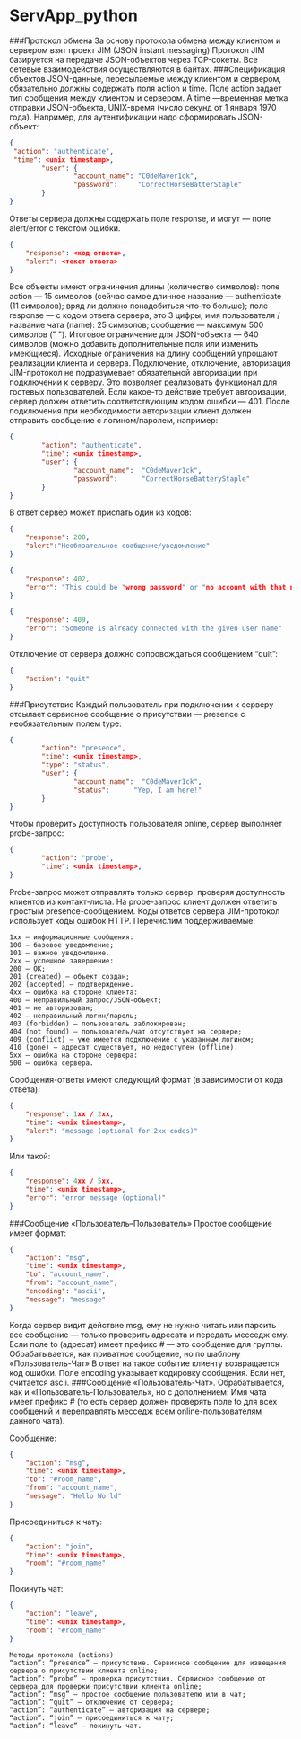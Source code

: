 # ServApp_python

###Протокол обмена
За основу протокола обмена между клиентом и сервером взят проект JIM (JSON instant messaging)
Протокол JIM базируется на передаче JSON-объектов через TCP-сокеты.
Все сетевые взаимодействия осуществляются в байтах.
###Спецификация объектов
JSON-данные, пересылаемые между клиентом и сервером, обязательно должны содержать поля action и time.
Поле action задает тип сообщения между клиентом и сервером. А time —временная метка отправки JSON-объекта, UNIX-время (число секунд от 1 января 1970 года).
Например, для аутентификации надо сформировать JSON-объект:

```json
{
 "action": "authenticate",
 "time": <unix timestamp>,
        "user": {
                "account_name": "C0deMaver1ck",
                "password":     "CorrectHorseBatterStaple"
        }
}
```

Ответы сервера должны содержать поле response, и могут — поле alert/error с текстом ошибки.
```json
{
    "response": <код ответа>,
    "alert": <текст ответа>
}
```
Все объекты имеют ограничения длины (количество символов):
поле action — 15 символов (сейчас самое длинное название — authenticate (11 символов); вряд ли должно понадобиться что-то больше);
поле response — с кодом ответа сервера, это 3 цифры;
имя пользователя / название чата (name): 25 символов;
сообщение — максимум 500 символов (" ").
Итоговое ограничение для JSON-объекта — 640 символов (можно добавить дополнительные поля или изменить имеющиеся). Исходные ограничения на длину сообщений упрощают реализации клиента и сервера.
Подключение, отключение, авторизация
JIM-протокол не подразумевает обязательной авторизации при подключении к серверу. Это позволяет реализовать функционал для гостевых пользователей.
Если какое-то действие требует авторизации, сервер должен ответить соответствующим кодом ошибки — 401.
После подключения при необходимости авторизации клиент должен отправить сообщение с логином/паролем, например:
```json
{
        "action": "authenticate",
        "time": <unix timestamp>,
        "user": {
                "account_name":  "C0deMaver1ck",
                "password":      "CorrectHorseBatteryStaple"
        }
}
```

В ответ сервер может прислать один из кодов:
```json
{
    "response": 200,
    "alert":"Необязательное сообщение/уведомление"
}
```
```json
{
    "response": 402,
    "error": "This could be "wrong password" or "no account with that name""
}
```
```json
{
    "response": 409,
    "error": "Someone is already connected with the given user name"
}
```

Отключение от сервера должно сопровождаться сообщением “quit”:
```json
{
    "action": "quit"
}
```
###Присутствие
Каждый пользователь при подключении к серверу отсылает сервисное сообщение о присутствии — presence с необязательным полем type:

```json
{
        "action": "presence",
        "time": <unix timestamp>,
        "type": "status",
        "user": {
                "account_name":  "C0deMaver1ck",
                "status":      "Yep, I am here!"
        }
}
```

Чтобы проверить доступность пользователя online, сервер выполняет probe-запрос:

```json
{
        "action": "probe",
        "time": <unix timestamp>,
}
```

Probe-запрос может отправлять только сервер, проверяя доступность клиентов из контакт-листа. На probe-запрос клиент должен ответить простым presence-сообщением.
Коды ответов сервера
JIM-протокол использует коды ошибок HTTP. Перечислим поддерживаемые:
```
1xx — информационные сообщения:
100 — базовое уведомление;
101 — важное уведомление.
2xx — успешное завершение:
200 — OK;
201 (created) — объект создан;
202 (accepted) — подтверждение.
4xx — ошибка на стороне клиента:
400 — неправильный запрос/JSON-объект;
401 — не авторизован;
402 — неправильный логин/пароль;
403 (forbidden) — пользователь заблокирован;
404 (not found) — пользователь/чат отсутствует на сервере;
409 (conflict) — уже имеется подключение с указанным логином;
410 (gone) — адресат существует, но недоступен (offline).
5xx — ошибка на стороне сервера:
500 — ошибка сервера.
```

Сообщения-ответы имеют следующий формат (в зависимости от кода ответа):

```json
{
    "response": 1xx / 2xx,
    "time": <unix timestamp>,
    "alert": "message (optional for 2xx codes)"
}
```

Или такой:
```json
{
    "response": 4xx / 5xx,
    "time": <unix timestamp>,
    "error": "error message (optional)"
}
```
###Сообщение «Пользователь–Пользователь»
Простое сообщение имеет формат:
```json
{
    "action": "msg",
    "time": <unix timestamp>,
    "to": "account_name",
    "from": "account_name",
    "encoding": "ascii",
    "message": "message"
}
```
Когда сервер видит действие msg, ему не нужно читать или парсить все сообщение — только проверить адресата и передать месседж ему.
Если поле to (адресат) имеет префикс # — это сообщение для группы. Обрабатывается, как приватное сообщение, но по шаблону «Пользователь-Чат»
В ответ на такое событие клиенту возвращается код ошибки.
Поле encoding указывает кодировку сообщения. Если нет, считается ascii.
###Сообщение «Пользователь-Чат».
Обрабатывается, как и «Пользователь-Пользователь», но с дополнением:
Имя чата имеет префикс # (то есть сервер должен проверять поле to для всех сообщений и переправлять месседж всем online-пользователям данного чата).

Сообщение:
```json
{
    "action": "msg",
    "time": <unix timestamp>,
    "to": "#room_name",
    "from": "account_name",
    "message": "Hello World"
}
```

Присоединиться к чату:
```json
{
    "action": "join",
    "time": <unix timestamp>,
    "room": "#room_name"
}
```

Покинуть чат:
```json
{
    "action": "leave",
    "time": <unix timestamp>,
    "room": "#room_name"
}
```
```
Методы протокола (actions)
“action”: “presence” — присутствие. Сервисное сообщение для извещения сервера о присутствии клиента online;
“action”: “prоbe” — проверка присутствия. Сервисное сообщение от сервера для проверки присутствии клиента online;
“action”: “msg” — простое сообщение пользователю или в чат;
“action”: “quit” — отключение от сервера;
“action”: “authenticate” — авторизация на сервере;
“action”: “join” — присоединиться к чату;
“action”: “leave” — покинуть чат.
```